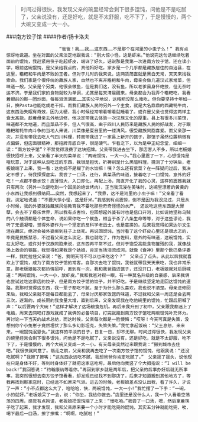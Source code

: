 > 时间过得很快，我发现父亲的碗里经常会剩下很多馄饨，问他是不是吃腻了，父亲说没有，还是好吃，就是不太舒服，吃不下了，于是慢慢的，两个大碗又变成一大一小。

###南方饺子馆
####作者/扬卡洛夫

						“爸爸！我……我……这东西……不是那个在河里的小虫子么！” 我有点惊讶地说道。坐在对面的父亲淡定地跟我说：“别大惊小怪，这是虾米。”他说完这句话继续吃着面前的馄饨，我赶紧用筷子粘起虾皮，端详了好久，话说那是我第一次进南方饺子馆，还在读小学，眼前这碗馄饨，是父亲给我点的，真他妈好吃。家乡是一个几乎都是藏族居住的自治县，在这里，糌粑和牛肉是不败的王者。但对于儿时的我来说，这两货简直就是黑白无常，天天来找我索命。我们家是个很传统的藏族人家，自然也不离开糌粑和牛肉，母亲会做几道汉式家常菜，但味道一般，父亲是个另类，他很会做鱼，但是我们这，没有鱼，所以老爹虽身怀绝技，但无奈时运不济。于是我们家的食物就较为单调，尤其是每天清晨醒来，母亲都会为我弄个糌粑吃，我看着眼前的那一团炒面，每每泪流满面……其实公平地说，这糌粑没那么难吃，但你要坚持十年如一日，换Pasta也能吃成老干拌。而我们藏族人民的另外一个主食，就是大名鼎鼎的西藏牦牛肉，这东西治失眠有奇效，因为太硬，我小时候经常嚼着嚼着就睡着了。或许是父亲也觉得这两样主食太高能，趁着母亲去外地进修，他决定带我去体验一次汉族文化的厚重。县上有很多川菜馆，味道都不太地道，而且菜品不多，但人气很高，由于四川人民历来是藏族人民的好战友，对于跟糌粑和牦牛肉斗争的当地人来说，川菜像是夏日里的一缕清风，很受藏族同胞喜爱。而父亲那一次，并没有带我去吃人气四川料理，转而带我进了一家县上新开的馆子，那馆子虽然位置稍微有点偏僻，但店面很精神，那招牌青底白字，很是硬气。乍看之下，以为是中正纪念堂，细细一读：“南方饺子馆”？不禁觉得浪费了这块招牌。父亲带我进去坐下，那店客人不多，所以老板娘很快招呼上来，父亲看了半天的菜单说：“两碗馄饨，一大一小。”我心里震了一下，心想馄饨是啥玩意，对于这种从没吃过的东西，我很是担忧，祈祷别是什么黑暗料理，猜测了十分钟后，老板娘端了上来，我一看：这他妈不是糊了的水饺嘛！咦？怎么还有紫菜？在一阵疑问过后，我决定不想了，待我探探虚实。我尝了一口汤，还行，紫菜汤的味道，接着吃了一口馄饨，意外的好吃！一点都不像水饺！皮薄馅大，入口即化，再配上汤，简直开化了我的心灵，这样的震撼我就只有两次（另外一次是吃到一个回民的绝世烤肉），正当我沉浸在美味时，这碗里漂着的黄黄的小东西让我感到很纳闷……突然，我想起来了，“我靠，这不是河里的小虫子嘛！”父亲看了看我，淡定地说道：“不要大惊小怪，这是虾米。”我感到有点震惊，倒不是因为我没见过，只是从小时候，我的外婆就按藏族风俗教育我不要吃那些奇奇怪怪的水产，　还说吃这些东西是大罪孽，会去不了极乐世界，所以我有点害怕，但回想起外婆有时也是信口开河，比如说她坚称乌贼的八个触须都是个体生命，说如果你吃一个鱿鱼，相当于杀了八条生命等等，对于这些谬论，我听了无语凝噎，觉得外婆作为一个坚定的反科学老战士，也是蛮拼的。后来我觉得如果达尔文生活在藏区，绝对会被外婆绑到柱子上烧死。再说回馄饨，当时看了这个虾皮心里还是很忐忑的，毕竟是民族禁忌，不过看父亲这么淡定，我也就吃了，作为佐料，意外的有味道，这碗馄饨，实在太好吃，或许对于汉族同胞来说，这东西再平常不过，但对于饱受高能食物摧残的我，就像战场上救命的钢盔，我觉得如果我是个姑娘，肯定当场泪流成河，就像《食神》里那个欧巴桑评委一样，我忙拉住父亲说：“爸，我明天可不可以也来吃这个？”　父亲点了点头。从此以后我就喜欢上了馄饨，成为了南方饺子馆的常客。自那次去吃了馄饨，我爸就带我天天来吃，我也非常乐意，那老板娘每次都热情招呼，直到有一次，我和我爸踏进馆子，还没开口，老板娘就对后厨喊道：“两碗馄饨，一大一小，放虾皮。”我和我爸对视一眼，有一种莫名升级的自豪感，后来我俩也尝试过吃这家店的饺子，但是南方饺子馆的饺子，并不好吃。于是继续坚定地走回这馄饨的道路，我那时觉得这东西，我一辈子都吃不腻，至于为什么那么喜欢，我也说不清楚。母亲进修回来后，我和父亲就不是每日都能去了，母亲讨厌那家饭馆的味道，不过我和父亲一周还是会去两三次，逐渐的，成长期的我食量大增，直到后来，父亲发现我在吃他碗里的馄饨，忙跟后厨喊了声：“以后要两个大碗！”这样才解决了这场粮食危机。再后来我升到了初中，父亲跟我都迷上了电脑，周末去网吧打游戏就成了我俩的必备项目，打完就跑到南方饺子馆吃两碗馄饨补充体力。再讨论一下当天的战术总结，而这时候，父亲每次都是一脸懊悔：“哎呀！今天可真是失策，没想到你个小兔崽子竟然埋伏了那么多幻影坦克，失策失策。”我忙拿起饭碗：“父王息怒，来来来，一碗馄饨泯恩仇。”就这样的平淡的日子，日复一日，却不无聊。时间过得很快，我发现父亲的碗里经常会剩下很多馄饨，问他是不是吃腻了，父亲说没有，还是好吃，就是不太舒服，吃不下了，于是慢慢的，两个大碗又变成一大一小。有天母亲突然过来跟我说：“搬到城市去住吧。”我很快就同意了。临走之前，父亲和我再去吃了一次南方饺子馆的馄饨，他跟我说：“还没吃腻啊？”我擦了擦嘴：“这东西永远吃不腻，我想爸爸你肯定吃腻了。”　父亲摇了摇头，说他现在只是身体不好，等到时身体好了就把这家店吃垮，最后他向我竖了个大拇指说：“I will be back!”我回答说：“约翰康纳等着你。”再回到家乡就是两年后，把父亲的后事办好后就无所事事。我突然很想去南方饺子馆看看，却发现已经找不到那店了，后来才知道搬到其他地方了，等我再找到那家店时，已经远不如原来气派。进去的时候，老板娘差点没认出我，看了许久，才说了一声：“小不点都这么大了，哈哈哈，快，两碗馄饨，一大一小!”我忙摆了一下手：“一碗，小的就好。”老板娘呆了一会，说：“你坐，我给你做去。”店里还是没什么人，我一个人看着空荡荡的四周，感觉有点拘谨，老板娘把馄饨端了上来：“慢吃哈。”我尝了一口汤，嗯，然后拿着筷子吃了起来，我才发现，我和父亲原来要一个小时才能吃完的馄饨，其实五分钟就能吃完，唉，喝下最后一口汤，擦了擦嘴：“啊啊，吃腻啦！”			  		
